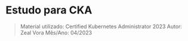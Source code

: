 # Estudo para CKA

>Material utilizado: Certified Kubernetes Administrator 2023
>Autor: Zeal Vora
>Mês/Ano: 04/2023

